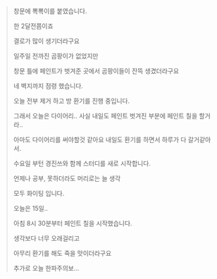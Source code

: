 > 창문에 뽁뽁이를 붙였습니다.
>
> 한 2달전쯤이죠
>
> 결로가 많이 생기더라구요
>
> 일주일 전까진 곰팡이가 없었지만
>
> 창문 틀에 페인트가 벗겨준 곳에서 곰팡이들이 잔뜩 생겼더라구요
>
> 네 벽지까지 점령 했습니다.
>
> 오늘 전부 제거 하고 방 환기를 진행 중입니다.
>
> 그래서 오늘은 다이어리.. 사실 내일도 페인트 벗겨진 부분에 페인트 칠을 할거라..
>
> 아마도 다이어리를 써야할것 같아요 내일도 환기를 하면서 하루가 다 갈거같아서.
>
> 수요일 부턴 경진쓰와 함께 스터디를 새로 시작합니다.
>
> 언제나 공부, 못하더라도 머리로는 늘 생각
>
> 모두 화이팅 입니다.
>
> 오늘은 15일..
>
> 아침 8시 30분부터 페인트 칠을 시작했습니다.
>
> 생각보다 너무 오래걸리고
>
> 아무리 환기를 해도 죽을 맛이더라구요
>
> 추가로 오늘 한파주의보...
